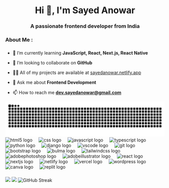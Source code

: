<h1 align="center">Hi 👋, I'm Sayed Anowar</h1>
<h3 align="center">A passionate frontend developer from India</h3>

###

<h3 align="left">About Me :</h3>

###

- 🌱 I’m currently learning **JavaScript, React, Next.js, React Native**

- 🤝 I’m looking to collaborate on **GitHub**

- 👨‍💻 All of my projects are available at [sayedanowar.netlify.app](https://sayedanowar.netlify.app/)

- 💬 Ask me about **Frontend Development**

- 📫 How to reach me **dev.sayedanowar@gmail.com**

<img src="https://raw.githubusercontent.com/iamsayedanowar/iamsayedanowar/output/snake.svg" alt="Snake animation" />

<div align="left">
  <img src="https://cdn.jsdelivr.net/gh/devicons/devicon/icons/html5/html5-original.svg" height="40" alt="html5 logo"  />
  <img width="12" />
  <img src="https://cdn.jsdelivr.net/gh/devicons/devicon/icons/css3/css3-original.svg" height="40" alt="css logo"  />
  <img width="12" />
  <img src="https://cdn.jsdelivr.net/gh/devicons/devicon/icons/javascript/javascript-original.svg" height="40" alt="javascript logo"  />
  <img width="12" />
  <img src="https://cdn.jsdelivr.net/gh/devicons/devicon/icons/typescript/typescript-original.svg" height="40" alt="typescript logo"  />
  <img width="12" />
  <img src="https://cdn.jsdelivr.net/gh/devicons/devicon/icons/python/python-original.svg" height="40" alt="python logo"  />
  <img width="12" />
  <img src="https://skillicons.dev/icons?i=django" height="40" alt="django logo"  />
  <img width="12" />
  <img src="https://cdn.jsdelivr.net/gh/devicons/devicon/icons/vscode/vscode-original.svg" height="40" alt="vscode logo"  />
  <img width="12" />
  <img src="https://cdn.jsdelivr.net/gh/devicons/devicon/icons/git/git-original.svg" height="40" alt="git logo"  />
  <img width="12" />
  <img src="https://skillicons.dev/icons?i=bootstrap" height="40" alt="bootstrap logo"  />
  <img width="12" />
  <img src="https://cdn.jsdelivr.net/gh/devicons/devicon/icons/bulma/bulma-plain.svg" height="40" alt="bulma logo"  />
  <img width="12" />
  <img src="https://skillicons.dev/icons?i=tailwind" height="40" alt="tailwindcss logo"  />
  <img width="12" />
  <img src="https://skillicons.dev/icons?i=ps" height="40" alt="adobephotoshop logo"  />
  <img width="12" />
  <img src="https://skillicons.dev/icons?i=ai" height="40" alt="adobeillustrator logo"  />
  <img width="12" />
  <img src="https://skillicons.dev/icons?i=react" height="40" alt="react logo"  />
  <img width="12" />
  <img src="https://cdn.jsdelivr.net/gh/devicons/devicon/icons/nextjs/nextjs-original.svg" height="40" alt="nextjs logo"  />
  <img width="12" />
  <img src="https://skillicons.dev/icons?i=netlify" height="40" alt="netlify logo"  />
  <img width="12" />
  <img src="https://cdn.simpleicons.org/vercel/000000" height="40" alt="vercel logo"  />
  <img width="12" />
  <img src="https://skillicons.dev/icons?i=wordpress" height="40" alt="wordpress logo"  />
  <img width="12" />
  <img src="https://cdn.jsdelivr.net/gh/devicons/devicon/icons/canva/canva-original.svg" height="40" alt="canva logo"  />
  <img width="12" />
  <img src="https://skillicons.dev/icons?i=replit" height="40" alt="replit logo"  />
</div>

###

<img src="https://github-readme-stats.vercel.app/api?username=iamsayedanowar&show_icons=true&hide_title=true&rank_icon=github&include_all_commits=true&theme=dark&ring_color=80ff9b&text_color=cccccc&border_radius=16&border_color=808080" />

<img src="https://github-readme-stats.vercel.app/api/top-langs/?username=iamsayedanowar&hide_title=true&layout=compact&theme=dark&text_color=cccccc&border_radius=16&border_color=808080" />

<img src="https://github-readme-streak-stats.herokuapp.com?user=iamsayedanowar&theme=dark&border_radius=16&date_format=j%20M%5B%20Y%5D&border=808080&ring=80FF9B&fire=80FF9B&currStreakLabel=80FF9B" alt="GitHub Streak" />
